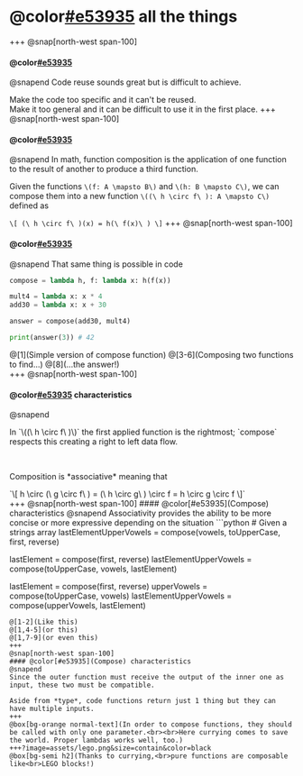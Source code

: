# @color[#e53935](Compose) all the things
+++
@snap[north-west span-100]
#### @color[#e53935](Composing)
@snapend
Code reuse sounds great but is difficult to achieve.

Make the code too specific and it can't be reused.<br>
Make it too general and it can be difficult to use it in the first place.
+++
@snap[north-west span-100]
#### @color[#e53935](Composing)
@snapend
In math, function composition is the application of one function to the result of another to produce a third function.

Given the functions `\(f: A \mapsto B\)` and `\(h: B \mapsto C\)`, we can compose them into a new function `\((\ h \circ f\ ): A \mapsto C\)` defined as

`\[
  (\ h \circ f\ )(x) = h(\ f(x)\ )
\]`
+++
@snap[north-west span-100]
#### @color[#e53935](Composing)
@snapend
That same thing is possible in code
```python
compose = lambda h, f: lambda x: h(f(x))

mult4 = lambda x: x * 4
add30 = lambda x: x + 30

answer = compose(add30, mult4)

print(answer(3)) # 42
```
@[1](Simple version of compose function)
@[3-6](Composing two functions to find...)
@[8](...the answer!)
<br>
+++
@snap[north-west span-100]
#### @color[#e53935](Compose) characteristics
@snapend
<div class="align-left">
  <p>In `\((\ h \circ f\ )\)` the first applied function is the rightmost; `compose` respects this creating a right to left data flow.</p>
  <br>
  <div class="fragment">
    <p>Composition is *associative* meaning that</p>
    `\[
      h \circ (\ g \circ f\ ) = (\ h \circ g\ ) \circ f = h \circ g \circ f
    \]`
  </div>
</div>
+++
@snap[north-west span-100]
#### @color[#e53935](Compose) characteristics
@snapend
Associativity provides the ability to be more concise or more expressive depending on the situation
```python
# Given a strings array
lastElementUpperVowels = compose(vowels, toUpperCase, first, reverse)

lastElement = compose(first, reverse)
lastElementUpperVowels = compose(toUpperCase, vowels, lastElement)

lastElement = compose(first, reverse)
upperVowels = compose(toUpperCase, vowels)
lastElementUpperVowels = compose(upperVowels, lastElement)
```
@[1-2](Like this)
@[1,4-5](or this)
@[1,7-9](or even this)
+++
@snap[north-west span-100]
#### @color[#e53935](Compose) characteristics
@snapend
Since the outer function must receive the output of the inner one as input, these two must be compatible.

Aside from *type*, code functions return just 1 thing but they can have multiple inputs.
+++
@box[bg-orange normal-text](In order to compose functions, they should be called with only one parameter.<br><br>Here currying comes to save the world. Proper lambdas works well, too.)
+++?image=assets/lego.png&size=contain&color=black
@box[bg-semi h2](Thanks to currying,<br>pure functions are composable like<br>LEGO blocks!)
